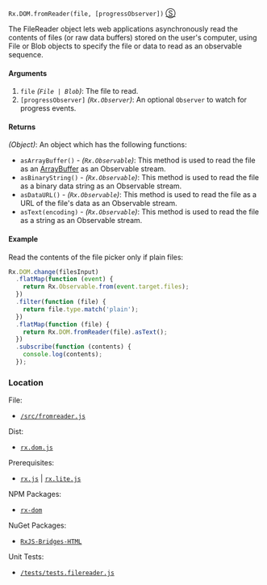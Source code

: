 `Rx.DOM.fromReader(file, [progressObserver])`
[&#x24C8;](https://github.com/Reactive-Extensions/RxJS-DOM/blob/master/src/fromreader.js "View in source")

The FileReader object lets web applications asynchronously read the contents of files (or raw data buffers) stored on the user's computer, using File or Blob objects to specify the file or data to read as an observable sequence.

#### Arguments
1. `file` *(`File | Blob`)*: The file to read.
2. `[progressObserver]` *(`Rx.Observer`)*: An optional `Observer` to watch for progress events.

#### Returns
*(Object)*: An object which has the following functions:
- `asArrayBuffer()` - *(`Rx.Observable`)*: This method is used to read the file as an [ArrayBuffer](https://developer.mozilla.org/en-US/docs/Web/API/ArrayBuffer) as an Observable stream.
- `asBinaryString()` - *(`Rx.Observable`)*: This method is used to read the file as a binary data string as an Observable stream.
- `asDataURL()` - *(`Rx.Observable`)*: This method is used to read the file as a URL of the file's data as an Observable stream.
- `asText(encoding)` - *(`Rx.Observable`)*: This method is used to read the file as a string as an Observable stream.

#### Example

Read the contents of the file picker only if plain files:
```js
Rx.DOM.change(filesInput)
  .flatMap(function (event) {
    return Rx.Observable.from(event.target.files);
  })
  .filter(function (file) {
    return file.type.match('plain');
  })
  .flatMap(function (file) {
    return Rx.DOM.fromReader(file).asText();
  })
  .subscribe(function (contents) {
    console.log(contents);
  });
```

### Location

File:
- [`/src/fromreader.js`](https://github.com/Reactive-Extensions/RxJS-DOM/blob/master/src/fromreader.js)

Dist:
- [`rx.dom.js`](https://github.com/Reactive-Extensions/RxJS-DOM/blob/master/dist/rx.dom.js)

Prerequisites:
- [`rx.js`](https://github.com/Reactive-Extensions/RxJS/blob/master/dist/rx.js) |  [`rx.lite.js`](https://github.com/Reactive-Extensions/RxJS/blob/master/rx.lite.js)

NPM Packages:
- [`rx-dom`](https://preview.npmjs.com/package/rx-dom)

NuGet Packages:
- [`RxJS-Bridges-HTML`](http://www.nuget.org/packages/RxJS-Bridges-HTML/)

Unit Tests:
- [`/tests/tests.filereader.js`](https://github.com/Reactive-Extensions/RxJS-DOM/blob/master/tests/tests.filereader.js)
